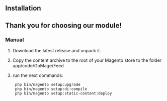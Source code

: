 ## Installation

## Thank you for choosing our module!

### Manual

1. Download the latest release and unpack it.

2. Copy the content archive to the root of your Magento store to the folder app/code/GoMage/Feed

3. run the next commands:

		php bin/magento setup:upgrade
		php bin/magento setup:di:compile
		php bin/magento setup:static-content:deploy
